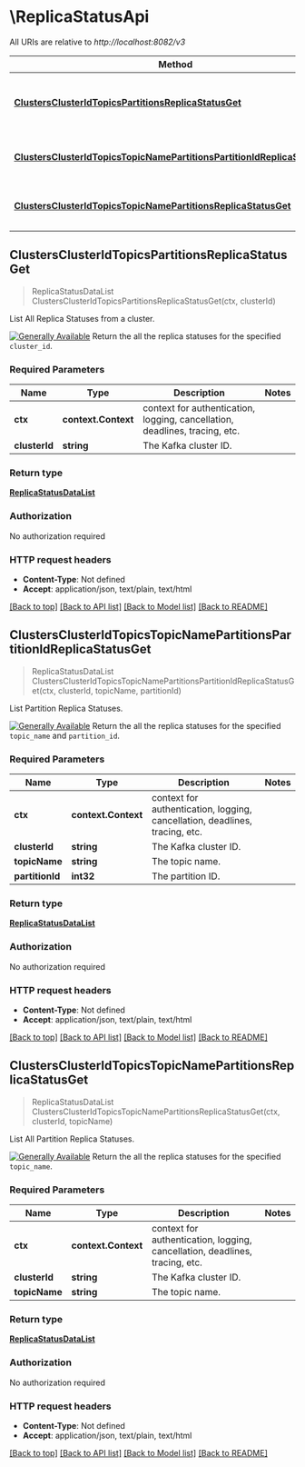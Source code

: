 # \ReplicaStatusApi

All URIs are relative to *http://localhost:8082/v3*

Method | HTTP request | Description
------------- | ------------- | -------------
[**ClustersClusterIdTopicsPartitionsReplicaStatusGet**](ReplicaStatusApi.md#ClustersClusterIdTopicsPartitionsReplicaStatusGet) | **Get** /clusters/{cluster_id}/topics/-/partitions/-/replica-status | List All Replica Statuses from a cluster.
[**ClustersClusterIdTopicsTopicNamePartitionsPartitionIdReplicaStatusGet**](ReplicaStatusApi.md#ClustersClusterIdTopicsTopicNamePartitionsPartitionIdReplicaStatusGet) | **Get** /clusters/{cluster_id}/topics/{topic_name}/partitions/{partition_id}/replica-status | List Partition Replica Statuses.
[**ClustersClusterIdTopicsTopicNamePartitionsReplicaStatusGet**](ReplicaStatusApi.md#ClustersClusterIdTopicsTopicNamePartitionsReplicaStatusGet) | **Get** /clusters/{cluster_id}/topics/{topic_name}/partitions/-/replica-status | List All Partition Replica Statuses.



## ClustersClusterIdTopicsPartitionsReplicaStatusGet

> ReplicaStatusDataList ClustersClusterIdTopicsPartitionsReplicaStatusGet(ctx, clusterId)

List All Replica Statuses from a cluster.

[![Generally Available](https://img.shields.io/badge/Lifecycle%20Stage-Generally%20Available-%2345c6e8)](#section/Versioning/API-Lifecycle-Policy)  Return the all the replica statuses for the specified ``cluster_id``.

### Required Parameters


Name | Type | Description  | Notes
------------- | ------------- | ------------- | -------------
**ctx** | **context.Context** | context for authentication, logging, cancellation, deadlines, tracing, etc.
**clusterId** | **string**| The Kafka cluster ID. | 

### Return type

[**ReplicaStatusDataList**](ReplicaStatusDataList.md)

### Authorization

No authorization required

### HTTP request headers

- **Content-Type**: Not defined
- **Accept**: application/json, text/plain, text/html

[[Back to top]](#) [[Back to API list]](../README.md#documentation-for-api-endpoints)
[[Back to Model list]](../README.md#documentation-for-models)
[[Back to README]](../README.md)


## ClustersClusterIdTopicsTopicNamePartitionsPartitionIdReplicaStatusGet

> ReplicaStatusDataList ClustersClusterIdTopicsTopicNamePartitionsPartitionIdReplicaStatusGet(ctx, clusterId, topicName, partitionId)

List Partition Replica Statuses.

[![Generally Available](https://img.shields.io/badge/Lifecycle%20Stage-Generally%20Available-%2345c6e8)](#section/Versioning/API-Lifecycle-Policy)  Return the all the replica statuses for the specified ``topic_name`` and ``partition_id``.

### Required Parameters


Name | Type | Description  | Notes
------------- | ------------- | ------------- | -------------
**ctx** | **context.Context** | context for authentication, logging, cancellation, deadlines, tracing, etc.
**clusterId** | **string**| The Kafka cluster ID. | 
**topicName** | **string**| The topic name. | 
**partitionId** | **int32**| The partition ID. | 

### Return type

[**ReplicaStatusDataList**](ReplicaStatusDataList.md)

### Authorization

No authorization required

### HTTP request headers

- **Content-Type**: Not defined
- **Accept**: application/json, text/plain, text/html

[[Back to top]](#) [[Back to API list]](../README.md#documentation-for-api-endpoints)
[[Back to Model list]](../README.md#documentation-for-models)
[[Back to README]](../README.md)


## ClustersClusterIdTopicsTopicNamePartitionsReplicaStatusGet

> ReplicaStatusDataList ClustersClusterIdTopicsTopicNamePartitionsReplicaStatusGet(ctx, clusterId, topicName)

List All Partition Replica Statuses.

[![Generally Available](https://img.shields.io/badge/Lifecycle%20Stage-Generally%20Available-%2345c6e8)](#section/Versioning/API-Lifecycle-Policy)  Return the all the replica statuses for the specified ``topic_name``.

### Required Parameters


Name | Type | Description  | Notes
------------- | ------------- | ------------- | -------------
**ctx** | **context.Context** | context for authentication, logging, cancellation, deadlines, tracing, etc.
**clusterId** | **string**| The Kafka cluster ID. | 
**topicName** | **string**| The topic name. | 

### Return type

[**ReplicaStatusDataList**](ReplicaStatusDataList.md)

### Authorization

No authorization required

### HTTP request headers

- **Content-Type**: Not defined
- **Accept**: application/json, text/plain, text/html

[[Back to top]](#) [[Back to API list]](../README.md#documentation-for-api-endpoints)
[[Back to Model list]](../README.md#documentation-for-models)
[[Back to README]](../README.md)

